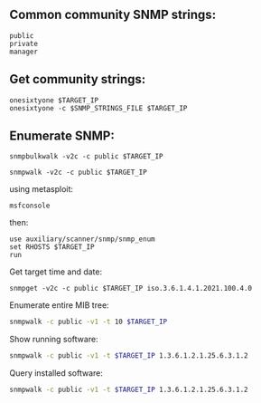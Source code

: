 
Common community SNMP strings:
---
```text
public
private
manager
```

Get community strings:
---
```shell
onesixtyone $TARGET_IP
onesixtyone -c $SNMP_STRINGS_FILE $TARGET_IP
```

Enumerate SNMP:
---
```shell
snmpbulkwalk -v2c -c public $TARGET_IP
```

```shell
snmpwalk -v2c -c public $TARGET_IP
```

using metasploit:

```
msfconsole
```

then:

```metasploit
use auxiliary/scanner/snmp/snmp_enum
set RHOSTS $TARGET_IP
run
```

Get target time and date:

```
snmpget -v2c -c public $TARGET_IP iso.3.6.1.4.1.2021.100.4.0
```

Enumerate entire MIB tree:

```bash
snmpwalk -c public -v1 -t 10 $TARGET_IP
```

Show running software:
```bash
snmpwalk -c public -v1 -t $TARGET_IP 1.3.6.1.2.1.25.6.3.1.2
```

Query installed software:

```bash
snmpwalk -c public -v1 -t $TARGET_IP 1.3.6.1.2.1.25.6.3.1.2
```